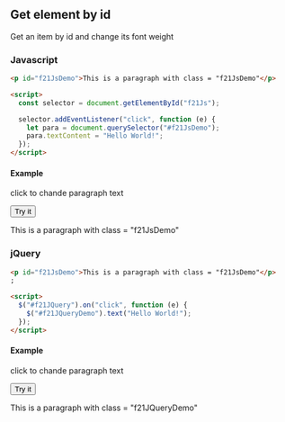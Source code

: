 ## Get element by id

Get an item by id and change its font weight

### Javascript

```html
<p id="f21JsDemo">This is a paragraph with class = "f21JsDemo"</p>

<script>
  const selector = document.getElementById("f21Js");

  selector.addEventListener("click", function (e) {
    let para = document.querySelector("#f21JsDemo");
    para.textContent = "Hello World!";
  });
</script>
```

#### Example

click to chande paragraph text

<button id="f21Js">Try it</button>

<p id="f21JsDemo" >This is a paragraph with class = "f21JsDemo"</p>

### jQuery

```html
<p id="f21JsDemo">This is a paragraph with class = "f21JsDemo"</p>
;

<script>
  $("#f21JQuery").on("click", function (e) {
    $("#f21JQueryDemo").text("Hello World!");
  });
</script>
```

#### Example

click to chande paragraph text

<button id="f21JQuery">Try it</button>

<p id="f21JQueryDemo">This is a paragraph with class = "f21JQueryDemo"</p>
